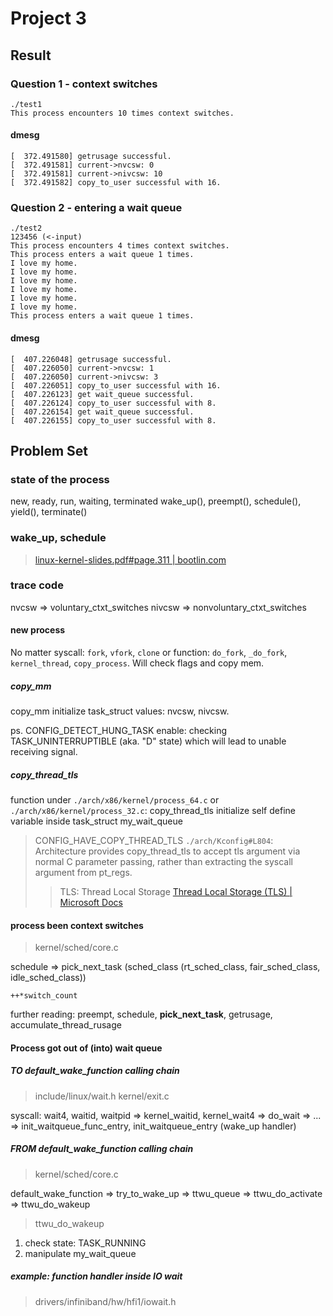 # Project 3

## Result

### Question 1 - context switches

```cmd!
./test1
This process encounters 10 times context switches.
```

#### dmesg

```cmd=1
[  372.491580] getrusage successful.
[  372.491581] current->nvcsw: 0
[  372.491581] current->nivcsw: 10
[  372.491582] copy_to_user successful with 16.
```

### Question 2 - entering a wait queue

```cmd!
./test2
123456 (<-input)
This process encounters 4 times context switches.
This process enters a wait queue 1 times.
I love my home.
I love my home.
I love my home.
I love my home.
I love my home.
I love my home.
This process enters a wait queue 1 times.
```

#### dmesg

```cmd=1
[  407.226048] getrusage successful.
[  407.226050] current->nvcsw: 1
[  407.226050] current->nivcsw: 3
[  407.226051] copy_to_user successful with 16.
[  407.226123] get wait_queue successful.
[  407.226124] copy_to_user successful with 8.
[  407.226154] get wait_queue successful.
[  407.226155] copy_to_user successful with 8.
```

## Problem Set

### state of the process

new, ready, run, waiting, terminated
wake_up(), preempt(), schedule(), yield(), terminate()

### wake_up, schedule

> [linux-kernel-slides.pdf#page.311 | bootlin.com](https://bootlin.com/doc/training/linux-kernel/linux-kernel-slides.pdf)

### trace code

nvcsw => voluntary_ctxt_switches
nivcsw => nonvoluntary_ctxt_switches

#### new process

No matter syscall: `fork`, `vfork`, `clone` or function: `do_fork`, `_do_fork`, `kernel_thread`, `copy_process`. Will check flags and copy mem.

##### copy_mm

copy_mm initialize task_struct values: nvcsw, nivcsw.

ps. CONFIG_DETECT_HUNG_TASK enable: checking TASK_UNINTERRUPTIBLE (aka. "D" state) which will lead to unable receiving signal.

##### copy_thread_tls

function under `./arch/x86/kernel/process_64.c` or `./arch/x86/kernel/process_32.c`: copy_thread_tls initialize self define variable inside task_struct my_wait_queue

> CONFIG_HAVE_COPY_THREAD_TLS `./arch/Kconfig#L804`: Architecture provides copy_thread_tls to accept tls argument via normal C parameter passing, rather than extracting the syscall argument from pt_regs.
>>  TLS: Thread Local Storage [Thread Local Storage (TLS) | Microsoft Docs](https://docs.microsoft.com/en-us/cpp/parallel/thread-local-storage-tls?view=msvc-170)

#### process been context switches

> kernel/sched/core.c

schedule => pick_next_task (sched_class (rt_sched_class, fair_sched_class, idle_sched_class))

```c=3379
++*switch_count
```

further reading: preempt, schedule, **pick_next_task**, getrusage, accumulate_thread_rusage

#### Process got out of (into) wait queue

##### TO default_wake_function calling chain

> include/linux/wait.h
> kernel/exit.c

syscall: wait4, waitid, waitpid => kernel_waitid, kernel_wait4 => do_wait => ... => init_waitqueue_func_entry, init_waitqueue_entry (wake_up handler)

##### FROM default_wake_function calling chain

> kernel/sched/core.c

default_wake_function => try_to_wake_up => ttwu_queue => ttwu_do_activate => ttwu_do_wakeup

> ttwu_do_wakeup

1. check state: TASK_RUNNING
2. manipulate my_wait_queue

##### example: function handler inside IO wait

> drivers/infiniband/hw/hfi1/iowait.h
